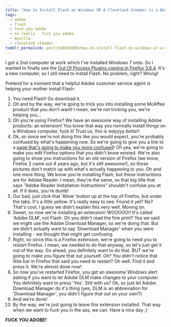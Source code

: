 ```yaml
---
title: "How to Install Flash on Windows OR A Cleveland Steamer is a Better Experience"
tags:
  - adobe
  - flash
  - fuck you adobe
  - no really - fuck you adobe
  - mozilla
  - cleveland steamer
tumblr_permalink: post/538816688/how-to-install-flash-on-windows-or-a-cleveland-steamer
---
```


I got a 2nd computer at work which I've installed Windows 7 onto. So I wanted to finally see the [Out Of Process Plugins coming in Firefox 3.6.4](http://www.mozilla.com/en-US/firefox/3.6.4/whatsnew/#oopp). It's a new computer, so I still need to install Flash. No problem, right? *Wrong!*

Pretend for a moment that a helpful Adobe customer service agent is helping your mother install Flash:

1. You need Flash! Go download it.
2. Oh and by the way, we're going to trick you into installing some McAffee product that you don't want! I mean, we're not tricking you, we're helping you...
3. Oh you're using Firefox? We have an *awesome* way of installing Adobe products: an extension! You know that way you normally install things on a Windows computer, fuck it! Trust us, this is *wayyyy better*!
4. Ok, so since we're not doing this like you would expect, you're probably confused by what's happening now. So we're going to give you a link to a [page that's going to make you more confused](http://www.adobe.com/products/reader/dlm/firefox_steps.html)! Oh yea, we're going to make you edit Firefox options that you didn't know existed. We're also going to show you instructions for an old version of Firefox (we know, Firefox 2 came out 4 years ago, but it's still awesome!), so those pictures don't match up with what's actually happening to you. Oh and one more thing. We know you're installing Flash, but these instructions are for Adobe Reader. I mean, they're the same, so that big title that says "Adobe Reader Installation Instructions" shouldn't confuse you at all. If it does, you're dumb!
5. Our bad, just click that 'Allow' button up at the top of Firefox, but under the tabs. It's a little yellow. It's really easy to see. Found it yet? No? That's cool, I guess we didn't explain this very well. Moving on.
6. Sweet, so now we're installing an extension! WOOOOO!! It's called 'Adobe DLM', not Flash. Oh you didn't read the fine print? Yea we said we might use the Adobe Download Manager, so we're doing that. But we didn't actually want to say 'Download Manager' when you were installing - we thought that might get confusing.
7. Right, so since this is a Firefox extension, we're going to need you to restart Firefox. I mean, we needed to do that anyway, so let's just get it out of the way. Go ahead, you definitely want to do that. BUT we're going to make you figure that out yourself. Oh? You didn't notice that little bar in Firefox that said you need to restart? Oh well. Find it and press it. We're almost done now!
8. So now you've restarted Firefox, you get an *awesome* Windows alert asking if you want to let Adobe DLM make changes to your computer. You definitely want to press 'Yes'. Still with us? Ok, so just let Adobe Download Manager do it's thing (yes, DLM is an abbreviation for 'Download Manager', you didn't figure that out on your own?).
10. And we're done!
11. By the way, we're just going to leave this extension installed. That way when we want to fuck you in the ass, we can. Have a nice day ;)

**FUCK YOU ADOBE!**
